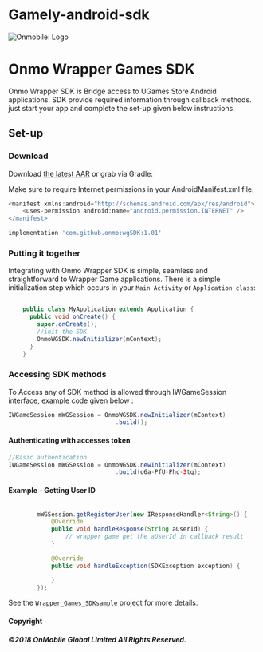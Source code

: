 # Gamely-android-sdk

![Onmobile: Logo](http://t0.gstatic.com/images?q=tbn:ANd9GcQ7a6C5baa2f_3KA2zVpouH29tMGgRfcCn1PGuubySgbFbKuMxg)

# Onmo Wrapper Games SDK

Onmo Wrapper SDK is Bridge access to UGames Store Android applications.
SDK provide required information through callback methods.
just start your app and complete the set-up given below instructions.


## Set-up




### Download
Download [the latest AAR](https://github.com/srinivasvadde/Wrapper_Games_SDKsample/releases/latest) or grab via Gradle:



Make sure to require Internet permissions in your AndroidManifest.xml file:

```groovy
<manifest xmlns:android="http://schemas.android.com/apk/res/android">
    <uses-permission android:name="android.permission.INTERNET" />
</manifest>
```

```groovy
implementation 'com.github.onmo:wgSDK:1.01'
```


### Putting it together
Integrating with Onmo Wrapper SDK is simple, seamless and straightforward to Wrapper Game applications. There is a simple initialization step
which occurs in your `Main Activity` or `Application class`:

```java

    public class MyApplication extends Application {
      public void onCreate() {
        super.onCreate();
        //init the SDK
        OnmoWGSDK.newInitializer(mContext);
      }
    }
```

### Accessing SDK methods
To Access any of SDK method is allowed through  IWGameSession interface, example code given below :

```java
IWGameSession mWGSession = OnmoWGSDK.newInitializer(mContext)
                              .build();
```


#### Authenticating with accesses token

```java
//Basic authentication
IWGameSession mWGSession = OnmoWGSDK.newInitializer(mContext)
                              .build(o6a-PfU-Phc-3tq);
```

#### Example - Getting User ID

```java

        mWGSession.getRegisterUser(new IResponseHandler<String>() {
            @Override
            public void handleResponse(String aUserId) {
                // wrapper game get the aUserId in callback result
            }

            @Override
            public void handleException(SDKException exception) {

            }
        });

```




See the [`Wrapper_Games_SDKsample` project](Wrapper_Games_SDKsample) for more details.



#### Copyright

##### ©2018 OnMobile Global Limited All Rights Reserved.
